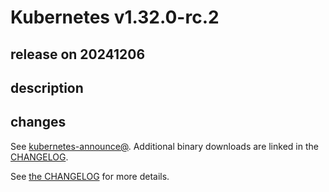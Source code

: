 # Kubernetes v1.32.0-rc.2

## release on 20241206
## description
## changes
See <a href="https://groups.google.com/forum/#!forum/kubernetes-announce" rel="nofollow">kubernetes-announce@</a>. Additional binary downloads are linked in the <a href="https://github.com/kubernetes/kubernetes/blob/master/CHANGELOG/CHANGELOG-1.32.md">CHANGELOG</a>.

See <a href="https://github.com/kubernetes/kubernetes/blob/master/CHANGELOG/CHANGELOG-1.32.md">the CHANGELOG</a> for more details.

